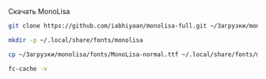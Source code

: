 Скачать MonoLisa

```sh
git clone https://github.com/iabhiyaan/monolisa-full.git ~/Загрузки/monolisa
```

```sh
mkdir -p ~/.local/share/fonts/monolisa
```

```sh
cp ~/Загрузки/monolisa/fonts/MonoLisa-normal.ttf ~/.local/share/fonts/monolisa
```

```sh
fc-cache -v
```